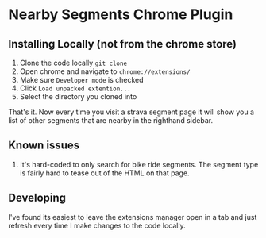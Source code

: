 # Nearby Segments Chrome Plugin

## Installing Locally (not from the chrome store)

1. Clone the code locally `git clone `
2. Open chrome and navigate to `chrome://extensions/`
3. Make sure `Developer mode` is checked
4. Click `Load unpacked extention...`
5. Select the directory you cloned into

That's it. Now every time you visit a strava segment page it will show you a list of other segments that are nearby in the righthand sidebar.

## Known issues

1. It's hard-coded to only search for bike ride segments. The segment type is fairly hard to tease out of the HTML on that page.


## Developing

I've found its easiest to leave the extensions manager open in a tab and just refresh every time I make changes to the code locally.